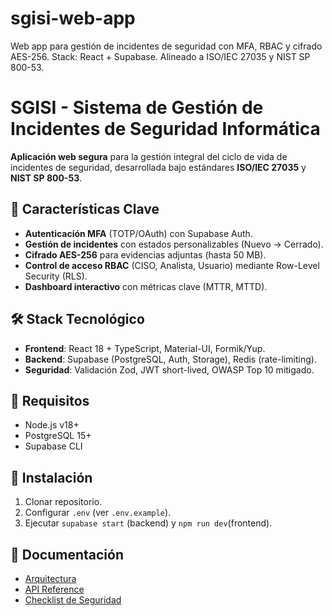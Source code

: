 # sgisi-web-app
Web app para gestión de incidentes de seguridad con MFA, RBAC y cifrado AES-256. Stack: React + Supabase. Alineado a ISO/IEC 27035 y NIST SP 800-53.

# SGISI - Sistema de Gestión de Incidentes de Seguridad Informática  

**Aplicación web segura** para la gestión integral del ciclo de vida de incidentes de seguridad, desarrollada bajo estándares **ISO/IEC 27035** y **NIST SP 800-53**.  

## 🔐 Características Clave  
- **Autenticación MFA** (TOTP/OAuth) con Supabase Auth.  
- **Gestión de incidentes** con estados personalizables (Nuevo → Cerrado).  
- **Cifrado AES-256** para evidencias adjuntas (hasta 50 MB).  
- **Control de acceso RBAC** (CISO, Analista, Usuario) mediante Row-Level Security (RLS).  
- **Dashboard interactivo** con métricas clave (MTTR, MTTD).  

## 🛠️ Stack Tecnológico  
- **Frontend**: React 18 + TypeScript, Material-UI, Formik/Yup.  
- **Backend**: Supabase (PostgreSQL, Auth, Storage), Redis (rate-limiting).  
- **Seguridad**: Validación Zod, JWT short-lived, OWASP Top 10 mitigado.

## 📌 Requisitos
- Node.js v18+
- PostgreSQL 15+
- Supabase CLI

## 🚀 Instalación
1. Clonar repositorio.
2. Configurar `.env` (ver `.env.example`).
3. Ejecutar `supabase start` (backend) y `npm run dev`(frontend).

## 📄 Documentación  
- [Arquitectura](/docs/ARCHITECTURE.md)
- [API Reference](/docs/API_REFERENCE.md)
- [Checklist de Seguridad](/docs/SECURITY.md)